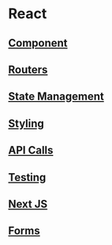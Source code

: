 # React

## [Component](https://github.com/dudcks5477/Front_end/tree/master/React/Component)

## [Routers](https://github.com/dudcks5477/Front_end/tree/master/React/Routers)

## [State Management](https://github.com/dudcks5477/Front_end/tree/master/React/StateManagement)

## [Styling](https://github.com/dudcks5477/Front_end/tree/master/React/Styling)

## [API Calls](https://github.com/dudcks5477/Front_end/tree/master/React/APICalls)

## [Testing](https://github.com/dudcks5477/Front_end/tree/master/React/Testing)

## [Next JS](https://github.com/dudcks5477/Front_end/tree/master/React/NextJS)

## [Forms](https://github.com/dudcks5477/Front_end/tree/master/React/Forms)